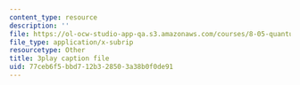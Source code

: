```yaml
---
content_type: resource
description: ''
file: https://ol-ocw-studio-app-qa.s3.amazonaws.com/courses/8-05-quantum-physics-ii-fall-2013/77ceb6f5bbd712b328503a38b0f0de91_4WsMeqCKpgI.srt
file_type: application/x-subrip
resourcetype: Other
title: 3play caption file
uid: 77ceb6f5-bbd7-12b3-2850-3a38b0f0de91
---
```

